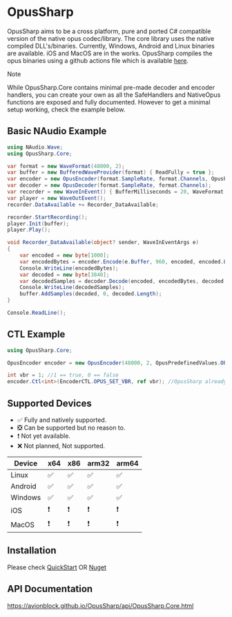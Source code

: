 # OpusSharp
OpusSharp aims to be a cross platform, pure and ported C# compatible version of the native opus codec/library. The core library uses the native compiled DLL's/binaries. Currently, Windows, Android and Linux binaries are available. iOS and MacOS are in the works. OpusSharp compiles the opus binaries using a github actions file which is available [here](.github/workflows/OpusCompile.yml).

> [!NOTE]
> While OpusSharp.Core contains minimal pre-made decoder and encoder handlers, you can create your own as all the SafeHandlers and NativeOpus functions are exposed and fully documented. However to get a minimal setup working, check the example below.

## Basic NAudio Example
```cs
using NAudio.Wave;
using OpusSharp.Core;

var format = new WaveFormat(48000, 2);
var buffer = new BufferedWaveProvider(format) { ReadFully = true };
var encoder = new OpusEncoder(format.SampleRate, format.Channels, OpusPredefinedValues.OPUS_APPLICATION_VOIP);
var decoder = new OpusDecoder(format.SampleRate, format.Channels);
var recorder = new WaveInEvent() { BufferMilliseconds = 20, WaveFormat = format };
var player = new WaveOutEvent();
recorder.DataAvailable += Recorder_DataAvailable;

recorder.StartRecording();
player.Init(buffer);
player.Play();

void Recorder_DataAvailable(object? sender, WaveInEventArgs e)
{
    var encoded = new byte[1000];
    var encodedBytes = encoder.Encode(e.Buffer, 960, encoded, encoded.Length);
    Console.WriteLine(encodedBytes);
    var decoded = new byte[3840];
    var decodedSamples = decoder.Decode(encoded, encodedBytes, decoded, 960, false);
    Console.WriteLine(decodedSamples);
    buffer.AddSamples(decoded, 0, decoded.Length);
}

Console.ReadLine();
```

## CTL Example
```cs
using OpusSharp.Core;

OpusEncoder encoder = new OpusEncoder(48000, 2, OpusPredefinedValues.OPUS_APPLICATION_VOIP);

int vbr = 1; //1 == true, 0 == false
encoder.Ctl<int>(EncoderCTL.OPUS_SET_VBR, ref vbr); //OpusSharp already checks if an error occurred with the CTL request and will throw an OpusException if there is an error, otherwise OpusErrorCodes.OPUS_OK.
```

## Supported Devices

- ✅ Fully and natively supported.
- ❎ Can be supported but no reason to.
- ❗ Not yet available.
- ❌ Not planned, Not supported.

|Device     |x64|x86|arm32|arm64|
|-----------|---|---|-----|-----|
|Linux      |✅ |✅ |✅   |✅   |
|Android    |✅ |✅ |✅   |✅   |
|Windows    |✅ |✅ |✅   |✅   |
|iOS        |❗ |❗ |❗   |❗   |
|MacOS      |❗ |❗ |❗   |❗   |

## Installation
Please check [QuickStart](https://avionblock.github.io/OpusSharp/quick-start/index.html) OR [Nuget](https://www.nuget.org/packages/OpusSharp)

## API Documentation
https://avionblock.github.io/OpusSharp/api/OpusSharp.Core.html
